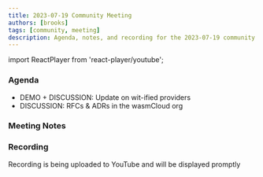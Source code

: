 ```yaml
---
title: 2023-07-19 Community Meeting
authors: [brooks]
tags: [community, meeting]
description: Agenda, notes, and recording for the 2023-07-19 community meeting
---
```


import ReactPlayer from 'react-player/youtube';

### Agenda

- DEMO + DISCUSSION: Update on wit-ified providers
- DISCUSSION: RFCs & ADRs in the wasmCloud org

<!--truncate-->

### Meeting Notes

### Recording

Recording is being uploaded to YouTube and will be displayed promptly
